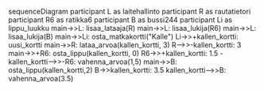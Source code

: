 sequenceDiagram
   participant L as laitehallinto
   participant R as rautatietori
   participant R6 as ratikka6
   participant B as bussi244
   participant Li as lippu_luukku
   main->>L: lisaa_lataaja(R)
   main->>L: lisaa_lukija(R6)
   main->>L: lisaa_lukija(B)
   main->>Li: osta_matkakortti("Kalle")
   Li->>+kallen_kortti: uusi_kortti
   main->>R: lataa_arvoa(kallen_kortti, 3)
   R-->>-kallen_kortti: 3
   main->>+R6: osta_lippu(kallen_kortti, 0)
   R6->>+kallen_kortti: 1.5
   -kallen_kortti-->>-R6: vahenna_arvoa(1,5)
   main->>B: osta_lippu(kallen_kortti,2)
   B->>kallen_kortti: 3.5
   kallen_kortti-->>B: vahenna_arvoa(3.5)
